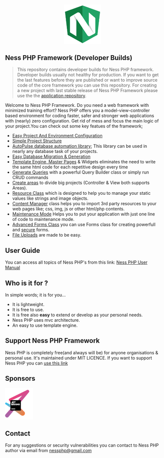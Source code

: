 <p align="center">
  <img width="120" src="https://raw.githubusercontent.com/nessphp/media-repo/master/Logo/ness_logo.png">
</p>

## Ness PHP Framework (Developer Builds)
> This repository contains developer builds for Ness PHP framework. Developer builds usually not healthy for production. If you want to get the last features before they are published or want to improve source code of the core framework you can use this repository. For creating a new project with last stable release of Ness PHP Framework please use the  the [application repository](https://github.com/nessphp/application).

Welcome to Ness PHP Framework. Do you need a web framework with minimized training effort? Ness PHP offers you a model-view-controller based environment for coding faster, safer and stronger web applications with (nearly) zero configuration. Get rid of mess and focus the main logic of your project.You can check out some key featues of the framework;

   - [Easy Project And Environment Configuration](https://nessphp.github.io/docs/configuration.html) 
   - [Simple Project Structure](https://nessphp.github.io/docs/structure.html)
   - [AutoPulse database automation library](https://nessphp.github.io/docs/autopulse.html); This library can be used in nearly any database task of your projects.
   - [Easy Database Migration & Generation](https://nessphp.github.io/docs/migrations.html)
   - [Template Engine, Master Pages](https://nessphp.github.io/docs/masterpage.html) & Widgets eliminates the need to write the same html code for each repetitive design every time
   - [Generate Queries](https://nessphp.github.io/docs/querybuilder.html) with a powerful Query Builder class or simply run CRUD commands
   - [Create areas](https://nessphp.github.io/docs/areas.html) to divide big projects (Controller & View both supports Areas).
   - [Resource Class](https://nessphp.github.io/docs/resources.html) which is designed to help you to manage your static values like strings and image objects.
   - [Content Manager](https://nessphp.github.io/docs/contentmanager.html) class helps you to import 3rd party resources to your web pages like; css, img, js or other html/php contents.
   - [Maintenance Mode](https://nessphp.github.io/docs/configuration.html#maintenance) Helps you to put your application with just one line of code to maintenance mode.
   - [Advanced Forms Class](https://nessphp.github.io/docs/forms.html) you can use Forms class for creating powerfull and [secure](https://nessphp.github.io/docs/forms.html#csrf_protection) forms. 
   - [File Uploads](https://nessphp.github.io/docs/fileupload.html) are made to be easy.
 

## User Guide
You can access all topics of Ness PHP's from  this link:
[Ness PHP User Manual](https://nessphp.github.io/docs/index.html "Ness PHP User Manual")

## Who is it for ?
In simple words; it is for you...
  - It is lightweight.
  - It is free to use.
  - It is free also <b>easy</b> to extend or develop as your personal needs.
  - Ness PHP uses mvc architecture.
  - An easy to use template engine.
  
  

## Support Ness PHP Framework
Ness PHP is completely free(and always will be) for anyone organisations & personal use. It's maintained under MIT LICENCE. If you want to support Ness PHP you can [use this link](https://www.paypal.me/sinansalichasan)

## Sponsors
[<img src="https://raw.githubusercontent.com/nessphp/media-repo/master/Sponsors/jetbrains-variant-3.png" width="90">](https://www.jetbrains.com/?from=nessphp)

## Contact
For any suggestions or security vulnerabilities you can contact to  Ness PHP author via email from [nessphp@gmail.com](nessphp@gmail.com) 




